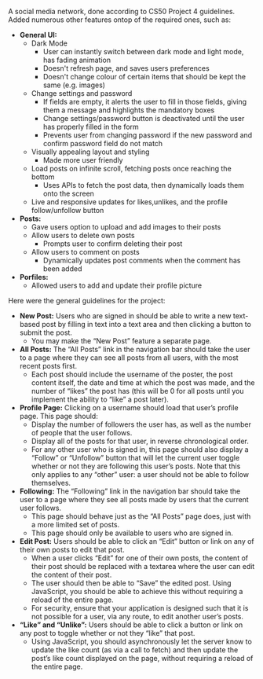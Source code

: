 A social media network, done according to CS50 Project 4 guidelines. Added numerous other features ontop of the required ones, such as:

-   **General UI:**
    -   Dark Mode
        -   User can instantly switch between dark mode and light mode, has fading animation
        -   Doesn't refresh page, and saves users preferences
        -   Doesn't change colour of certain items that should be kept the same (e.g. images)
    -   Change settings and password
        -   If fields are empty, it alerts the user to fill in those fields, giving them a message and highlights the mandatory boxes
        -   Change settings/password button is deactivated until the user has properly filled in the form
        -   Prevents user from changing password if the new password and confirm password field do not match
    -   Visually appealing layout and styling
        -   Made more user friendly
    -   Load posts on infinite scroll, fetching posts once reaching the bottom
        -   Uses APIs to fetch the post data, then dynamically loads them onto the screen
    -   Live and responsive updates for likes,unlikes, and the profile follow/unfollow button
-   **Posts:**
    -   Gave users option to upload and add images to their posts
    -   Allow users to delete own posts
        -   Prompts user to confirm deleting their post
    -   Allow users to comment on posts
        -   Dynamically updates post comments when the comment has been added
-   **Porfiles:**
    -   Allowed users to add and update their profile picture

Here were the general guidelines for the project:

-   **New Post:** Users who are signed in should be able to write a new text-based post by filling in text into a text area and then clicking a button to submit the post.
    -   You may make the “New Post” feature a separate page.
-   **All Posts:** The “All Posts” link in the navigation bar should take the user to a page where they can see all posts from all users, with the most recent posts first.
    -   Each post should include the username of the poster, the post content itself, the date and time at which the post was made, and the number of “likes” the post has (this will be 0 for all posts until you implement the ability to “like” a post later).
-   **Profile Page:** Clicking on a username should load that user’s profile page. This page should:
    -   Display the number of followers the user has, as well as the number of people that the user follows.
    -   Display all of the posts for that user, in reverse chronological order.
    -   For any other user who is signed in, this page should also display a “Follow” or “Unfollow” button that will let the current user toggle whether or not they are following this user’s posts. Note that this only applies to any “other” user: a user should not be able to follow themselves.
-   **Following:** The “Following” link in the navigation bar should take the user to a page where they see all posts made by users that the current user follows.
    -   This page should behave just as the “All Posts” page does, just with a more limited set of posts.
    -   This page should only be available to users who are signed in.
-   **Edit Post:** Users should be able to click an “Edit” button or link on any of their own posts to edit that post.
    -   When a user clicks “Edit” for one of their own posts, the content of their post should be replaced with a textarea where the user can edit the content of their post.
    -   The user should then be able to “Save” the edited post. Using JavaScript, you should be able to achieve this without requiring a reload of the entire page.
    -   For security, ensure that your application is designed such that it is not possible for a user, via any route, to edit another user’s posts.
-   **“Like” and “Unlike”:** Users should be able to click a button or link on any post to toggle whether or not they “like” that post.
    -   Using JavaScript, you should asynchronously let the server know to update the like count (as via a call to fetch) and then update the post’s like count displayed on the page, without requiring a reload of the entire page.
